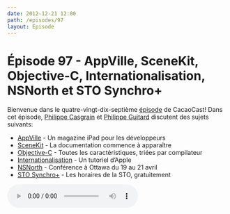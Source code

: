 ```yaml
---
date: 2012-12-21 12:00
path: /episodes/97
layout: Episode
---
```

# Épisode 97 - AppVille, SceneKit, Objective-C, Internationalisation, NSNorth et STO Synchro+
<p>Bienvenue dans le quatre-vingt-dix-septième <a href="https://archive.org/download/cacaocast/cacaocast_97.mp3" title="CacaoCast Episode 97">épisode</a> de CacaoCast! Dans cet épisode, <a href="http://www.twitter.com/philippec" title="Philippe Casgrain sur Twitter">Philippe Casgrain</a> et <a href="http://www.twitter.com/philippeguitard" title="Philippe Guitard sur Twitter">Philippe Guitard</a> discutent des sujets suivants:</p>
<ul><li><a href="http://www.appdesignvault.com/appville/" title="AppVille">AppVille</a> - Un magazine iPad pour les développeurs</li>
<li><a href="http://developer.apple.com/library/mac/navigation/#section=Frameworks&amp;topic=SceneKit" title="SceneKit">SceneKit</a> - La documentation commence à apparaître</li>
<li><a href="https://developer.apple.com/library/ios/#releasenotes/ObjectiveC/ObjCAvailabilityIndex/_index.html" title="Objective-C">Objective-C</a> - Toutes les caractéristiques, triées par compilateur</li>
<li><a href="http://developer.apple.com/library/ios/#referencelibrary/GettingStarted/RoadMapiOS/chapters/InternationalizeYourApp/InternationalizeYourApp/InternationalizeYourApp.html" title="Internationalisation">Internationalisation</a> - Un tutoriel d’Apple</li>
<li><a href="http://nsnorth.ca" title="NSNorth">NSNorth</a> - Conférence à Ottawa du 19 au 21 avril</li>
<li><a href="http://apps.casgrain.com/stosynchro/%20https://itunes.apple.com/ca/app/sto-synchro-plus/id581473712?l=fr&amp;ls=1&amp;mt=8" title="STO Synchro+">STO Synchro+</a> - Les horaires de la STO, gratuitement</li>
</ul>
<p><audio controls><source src="https://archive.org/download/cacaocast/cacaocast_97.mp3" type="audio/mpeg"><source src="https://archive.org/download/cacaocast/cacaocast_97.mp3" type="audio/mp4">Votre navigateur ne supporte pas l'élément audio / Your browser does not support the audio element.</audio></p>
